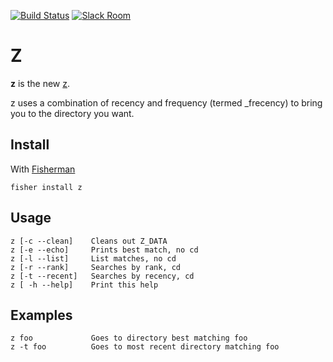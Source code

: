 [![Build Status][travis-badge]][travis-link]
[![Slack Room][slack-badge]][slack-link]

# Z

**z** is the new [z](http://github.com/rupa/z).

z uses a combination of recency and frequency (termed _frecency) to bring you to the directory you want.

## Install

With [Fisherman]

```
fisher install z
```

## Usage
``` fish
z [-c --clean]    Cleans out Z_DATA
z [-e --echo]     Prints best match, no cd
z [-l --list]     List matches, no cd
z [-r --rank]     Searches by rank, cd
z [-t --recent]   Searches by recency, cd
z [ -h --help]    Print this help
```

## Examples
``` fish
z foo             Goes to directory best matching foo
z -t foo          Goes to most recent directory matching foo
```

[slack-link]: https://fisherman-wharf.herokuapp.com/
[slack-badge]: https://img.shields.io/badge/slack-join%20the%20chat-00B9FF.svg?style=flat-square
[Fisherman]: https://github.com/fisherman/fisherman
[travis-link]: https://travis-ci.org/fishery/fish-z
[travis-badge]: https://img.shields.io/travis/fishery/fish-z.svg?style=flat-square
